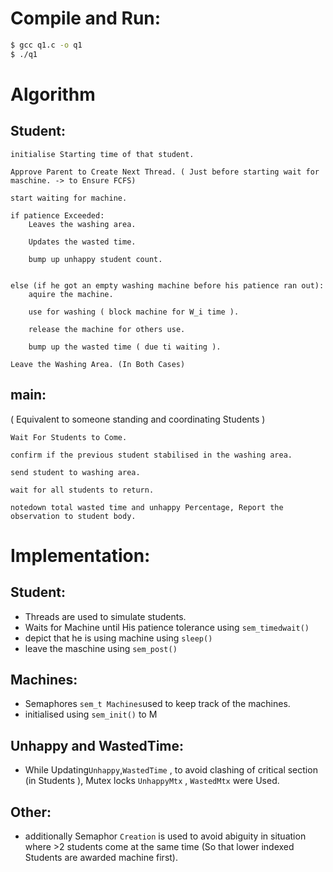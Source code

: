 # Compile and Run:
```sh
$ gcc q1.c -o q1
$ ./q1
```

# Algorithm
## Student:
```
initialise Starting time of that student.

Approve Parent to Create Next Thread. ( Just before starting wait for maschine. -> to Ensure FCFS)

start waiting for machine.

if patience Exceeded:
    Leaves the washing area.

    Updates the wasted time.

    bump up unhappy student count.


else (if he got an empty washing machine before his patience ran out):
    aquire the machine.

    use for washing ( block machine for W_i time ).

    release the machine for others use.

    bump up the wasted time ( due ti waiting ).

Leave the Washing Area. (In Both Cases)
```

## main:
( Equivalent to someone standing and coordinating Students )
```
Wait For Students to Come.

confirm if the previous student stabilised in the washing area.

send student to washing area.

wait for all students to return.

notedown total wasted time and unhappy Percentage, Report the observation to student body.
```

# Implementation:
## Student:
* Threads are used to simulate students.
* Waits for Machine until His patience tolerance using `sem_timedwait()`
* depict that he is using machine using `sleep()`
* leave the maschine using `sem_post()`

## Machines:
* Semaphores `sem_t Machines`used to keep track of the machines.
* initialised using `sem_init()` to M

## Unhappy and WastedTime:
* While Updating`Unhappy`,`WastedTime` , to avoid clashing of critical section (in Students ), Mutex locks `UnhappyMtx` , `WastedMtx` were Used.

## Other:
* additionally Semaphor `Creation` is used to avoid abiguity in situation where >2 students come at the same time (So that lower indexed Students are awarded machine first).

